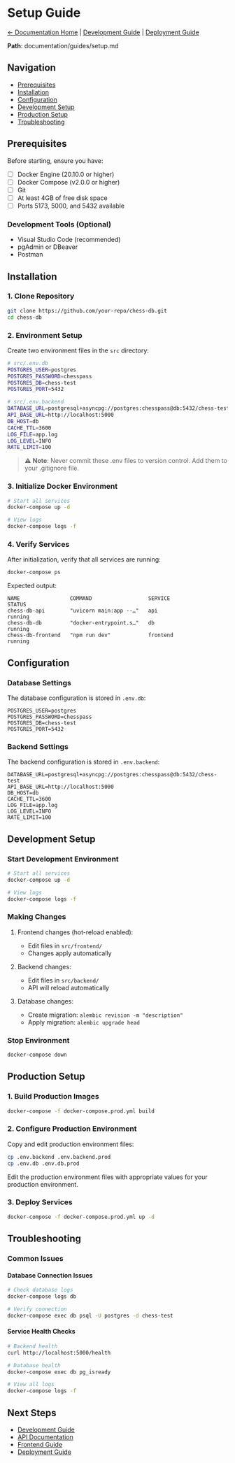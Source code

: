 # Setup Guide

[← Documentation Home](../index.md) | [Development Guide](development.md) | [Deployment Guide](deployment.md)

**Path**: documentation/guides/setup.md

## Navigation
- [Prerequisites](#prerequisites)
- [Installation](#installation)
- [Configuration](#configuration)
- [Development Setup](#development-setup)
- [Production Setup](#production-setup)
- [Troubleshooting](#troubleshooting)

## Prerequisites

Before starting, ensure you have:

- [ ] Docker Engine (20.10.0 or higher)
- [ ] Docker Compose (v2.0.0 or higher)
- [ ] Git
- [ ] At least 4GB of free disk space
- [ ] Ports 5173, 5000, and 5432 available

### Development Tools (Optional)
- Visual Studio Code (recommended)
- pgAdmin or DBeaver
- Postman

## Installation

### 1. Clone Repository
```bash
git clone https://github.com/your-repo/chess-db.git
cd chess-db
```

### 2. Environment Setup
Create two environment files in the `src` directory:

```bash
# src/.env.db
POSTGRES_USER=postgres
POSTGRES_PASSWORD=chesspass
POSTGRES_DB=chess-test
POSTGRES_PORT=5432
```

```bash
# src/.env.backend
DATABASE_URL=postgresql+asyncpg://postgres:chesspass@db:5432/chess-test
API_BASE_URL=http://localhost:5000
DB_HOST=db
CACHE_TTL=3600
LOG_FILE=app.log
LOG_LEVEL=INFO
RATE_LIMIT=100
```

> ⚠️ **Note**: Never commit these .env files to version control. Add them to your .gitignore file.

### 3. Initialize Docker Environment
```bash
# Start all services
docker-compose up -d

# View logs
docker-compose logs -f
```

### 4. Verify Services
After initialization, verify that all services are running:

```bash
docker-compose ps
```

Expected output:
```
NAME                COMMAND                  SERVICE             STATUS
chess-db-api        "uvicorn main:app --…"   api                running
chess-db-db         "docker-entrypoint.s…"   db                 running
chess-db-frontend   "npm run dev"            frontend           running
```

## Configuration

### Database Settings
The database configuration is stored in `.env.db`:
```env
POSTGRES_USER=postgres
POSTGRES_PASSWORD=chesspass
POSTGRES_DB=chess-test
POSTGRES_PORT=5432
```

### Backend Settings
The backend configuration is stored in `.env.backend`:
```env
DATABASE_URL=postgresql+asyncpg://postgres:chesspass@db:5432/chess-test
API_BASE_URL=http://localhost:5000
DB_HOST=db
CACHE_TTL=3600
LOG_FILE=app.log
LOG_LEVEL=INFO
RATE_LIMIT=100
```

## Development Setup

### Start Development Environment
```bash
# Start all services
docker-compose up -d

# View logs
docker-compose logs -f
```

### Making Changes
1. Frontend changes (hot-reload enabled):
   - Edit files in `src/frontend/`
   - Changes apply automatically

2. Backend changes:
   - Edit files in `src/backend/`
   - API will reload automatically

3. Database changes:
   - Create migration: `alembic revision -m "description"`
   - Apply migration: `alembic upgrade head`

### Stop Environment
```bash
docker-compose down
```

## Production Setup

### 1. Build Production Images
```bash
docker-compose -f docker-compose.prod.yml build
```

### 2. Configure Production Environment
Copy and edit production environment files:
```bash
cp .env.backend .env.backend.prod
cp .env.db .env.db.prod
```

Edit the production environment files with appropriate values for your production environment.

### 3. Deploy Services
```bash
docker-compose -f docker-compose.prod.yml up -d
```

## Troubleshooting

### Common Issues

#### Database Connection Issues
```bash
# Check database logs
docker-compose logs db

# Verify connection
docker-compose exec db psql -U postgres -d chess-test
```

#### Service Health Checks
```bash
# Backend health
curl http://localhost:5000/health

# Database health
docker-compose exec db pg_isready

# View all logs
docker-compose logs -f
```

## Next Steps
- [Development Guide](development.md)
- [API Documentation](../backend/api.md)
- [Frontend Guide](../frontend/components.md)
- [Deployment Guide](deployment.md)

